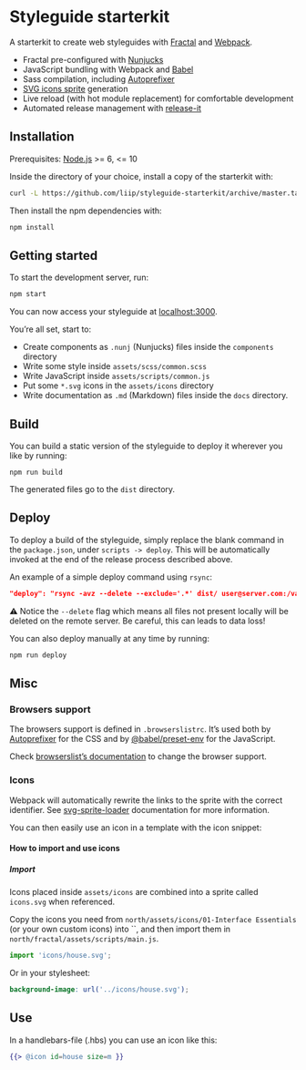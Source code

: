 # Styleguide starterkit

A starterkit to create web styleguides with [Fractal](http://fractal.build/) and [Webpack](https://webpack.js.org/).

- Fractal pre-configured with [Nunjucks](https://mozilla.github.io/nunjucks/)
- JavaScript bundling with Webpack and [Babel](http://babeljs.io/)
- Sass compilation, including [Autoprefixer](https://github.com/postcss/autoprefixer)
- [SVG icons sprite](https://css-tricks.com/svg-symbol-good-choice-icons/) generation
- Live reload (with hot module replacement) for comfortable development
- Automated release management with [release-it](https://github.com/webpro/release-it)


## Installation

Prerequisites: [Node.js](https://nodejs.org/en/) >= 6, <= 10

Inside the directory of your choice, install a copy of the starterkit with:

```bash
curl -L https://github.com/liip/styleguide-starterkit/archive/master.tar.gz | tar zx --strip 1
```

Then install the npm dependencies with:

```bash
npm install
```


## Getting started

To start the development server, run:

```bash
npm start
```

You can now access your styleguide at [localhost:3000](http://localhost:3000).

You’re all set, start to:

- Create components as `.nunj` (Nunjucks) files inside the `components` directory
- Write some style inside `assets/scss/common.scss`
- Write JavaScript inside `assets/scripts/common.js`
- Put some `*.svg` icons in the `assets/icons` directory
- Write documentation as `.md` (Markdown) files inside the `docs` directory.


## Build

You can build a static version of the styleguide to deploy it wherever you like by running:

```
npm run build
```

The generated files go to the `dist` directory.


## Deploy

To deploy a build of the styleguide, simply replace the blank command in the `package.json`, under `scripts -> deploy`. This will be automatically invoked at the end of the release process described above.

An example of a simple deploy command using `rsync`:

```json
"deploy": "rsync -avz --delete --exclude='.*' dist/ user@server.com:/var/www/html/my-styleguide"
```

⚠️ Notice the `--delete` flag which means all files not present locally will be deleted on the remote server. Be careful, this can leads to data loss!

You can also deploy manually at any time by running:

```bash
npm run deploy
```


## Misc

### Browsers support

The browsers support is defined in `.browserslistrc`. It’s used both by [Autoprefixer](https://github.com/postcss/autoprefixer) for the CSS and by [@babel/preset-env](https://babeljs.io/docs/en/babel-preset-env) for the JavaScript.

Check [browserslist’s documentation](https://github.com/ai/browserslist) to change the browser support.

### Icons

Webpack will automatically rewrite the links to the sprite with the correct identifier. See [svg-sprite-loader](https://github.com/kisenka/svg-sprite-loader) documentation for more information.

You can then easily use an icon in a template with the icon snippet:



#### How to import and use icons

##### Import

Icons placed inside `assets/icons` are combined into a sprite called `icons.svg` when referenced.

Copy the icons you need from `north/assets/icons/01-Interface Essentials` (or your own custom icons) into ``, 
and then import them in `north/fractal/assets/scripts/main.js`. 

```js
import 'icons/house.svg';
```

Or in your stylesheet:

```scss
background-image: url('../icons/house.svg');
``` 

## Use

In a handlebars-file (.hbs) you can use an icon like this:

```hbs
{{> @icon id=house size=m }}
```

